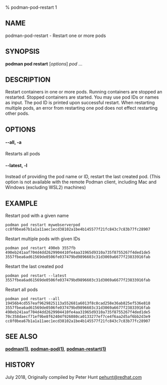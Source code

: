 % podman-pod-restart 1

## NAME
podman\-pod\-restart - Restart one or more pods

## SYNOPSIS
**podman pod restart** [*options*] *pod* ...

## DESCRIPTION
Restart containers in one or more pods. Running containers are stopped an restarted.
Stopped containers are started. You may use pod IDs or names as input.
The pod ID is printed upon successful restart.
When restarting multiple pods, an error from restarting one pod does not effect restarting other pods.

## OPTIONS

#### **--all**, **-a**

Restarts all pods

#### **--latest**, **-l**

Instead of providing the pod name or ID, restart the last created pod. (This option is not available with the remote Podman client, including Mac and Windows (excluding WSL2) machines)

## EXAMPLE

Restart pod with a given name
```
podman pod restart mywebserverpod
cc8f0bea67b1a1a11aec1ecd38102a1be4b145577f21fc843c7c83b77fc28907
```

Restart multiple pods with given IDs
```
podman pod restart 490eb 3557fb
490eb241aaf704d4dd2629904410fe4aa31965d9310a735f8755267f4ded1de5
3557fbea6ad61569de0506fe037479bd9896603c31d3069a6677f23833916fab
```

Restart the last created pod
```
podman pod restart --latest
3557fbea6ad61569de0506fe037479bd9896603c31d3069a6677f23833916fab
```

Restart all pods
```
podman pod restart --all
19456b4cd557eaf9629825113a552681a6013f8c8cad258e36ab825ef536e818
3557fbea6ad61569de0506fe037479bd9896603c31d3069a6677f23833916fab
490eb241aaf704d4dd2629904410fe4aa31965d9310a735f8755267f4ded1de5
70c358daecf71ef9be8f62404f926080ca0133277ef7ce4f6aa2d5af6bb2d3e9
cc8f0bea67b1a1a11aec1ecd38102a1be4b145577f21fc843c7c83b77fc28907
```
## SEE ALSO
**[podman(1)](podman.1.md)**, **[podman-pod(1)](podman-pod.1.md)**, **[podman-restart(1)](podman-restart.1.md)**

## HISTORY
July 2018, Originally compiled by Peter Hunt <pehunt@redhat.com>

